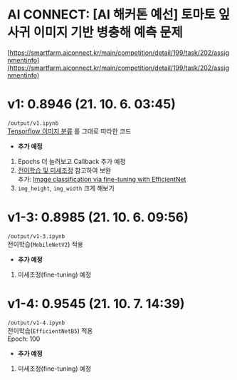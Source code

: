 # AI CONNECT: [AI 해커톤 예선] 토마토 잎사귀 이미지 기반 병충해 예측 문제
[https://smartfarm.aiconnect.kr/main/competition/detail/199/task/202/assignmentinfo](https://smartfarm.aiconnect.kr/main/competition/detail/199/task/202/assignmentinfo)


# v1: 0.8946 (21. 10. 6. 03:45)
`/output/v1.ipynb` \
[Tensorflow 이미지 분류](https://www.tensorflow.org/tutorials/images/classification?hl=ko) 를 그대로 따라한 코드

- **추가 예정**
1. Epochs 더 늘려보고 Callback 추가 예정
2. [전이학습 및 미세조정](https://www.tensorflow.org/tutorials/images/transfer_learning?hl=ko) 참고하여 보완 \
추가: [Image classification via fine-tuning with EfficientNet](https://keras.io/examples/vision/image_classification_efficientnet_fine_tuning/)
3. `img_height`, `img_width` 크게 해보기


# v1-3: 0.8985 (21. 10. 6. 09:56)
`/output/v1-3.ipynb` \
전이학습(`MobileNetV2`) 적용

- **추가 예정**
1. 미세조정(fine-tuning) 예정


# v1-4: 0.9545 (21. 10. 7. 14:39)
`/output/v1-4.ipynb` \
전이학습(`EfficientNetB5`) 적용 \
Epoch: 100

- **추가 예정**
1. 미세조정(fine-tuning) 예정